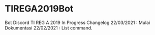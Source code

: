 # TIREGA2019Bot
 Bot Discord TI REG A 2019
 In Progress
 Changelog
 22/03/2021 :
 Mulai Dokumentasi
 22/02/2021 :
 List command.
